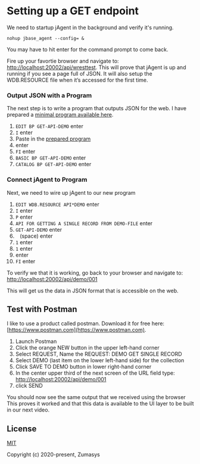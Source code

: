 # Setting up a GET endpoint
We need to startup jAgent in the background and verify it's running.
```
nohup jbase_agent --config= & 
```
You may have to hit enter for the command prompt to come back.  
  
Fire up your favortie browser and navigate to: [http://localhost:20002/api/wresttest](http://localhost:20002/api/wresttest). This will prove that jAgent is up and running if you see a page full of JSON. It will also setup the WDB.RESOURCE file when it’s accessed for the first time.  
  
### Output JSON with a Program 
The next step is to write a program that outputs JSON for the web. I have prepared a [minimal program available here](https://github.com/pickmultivalue/full-stack-with-pick-tutorial/tree/master/back-end/jbase/setting-up-get-endpoint/GET-API-DEMO.b).

1. `EDIT BP GET-API-DEMO` enter
1. `I` enter 
1. Paste in the [prepared program](https://github.com/pickmultivalue/full-stack-with-pick-tutorial/tree/master/back-end/jbase/setting-up-get-endpoint/GET-API-DEMO.b)
1. enter
1. `FI` enter
1. `BASIC BP GET-API-DEMO` enter
1. `CATALOG BP GET-API-DEMO` enter
  
### Connect jAgent to Program 
Next, we need to wire up jAgent to our new program

1. `EDIT WDB.RESOURCE API*DEMO` enter
1. `I` enter 
1. `P` enter
1. `API FOR GETTING A SINGLE RECORD FROM DEMO-FILE` enter
1. `GET-API-DEMO` enter
1. ` ` (space) enter
1. `1` enter
1. `1` enter
1. enter
1. `FI` enter
  
To verify we that it is working, go back to your browser and navigate to: [http://localhost:20002/api/demo/001](http://localhost:20002/api/demo/001)  
  
This will get us the data in JSON format that is accessible on the web.

## Test with Postman
I like to use a product called postman. Download it for free here: [https://www.postman.com](https://www.postman.com).

1. Launch Postman
1. Click the orange NEW button in the upper left-hand corner
1. Select REQUEST, Name the REQUEST: DEMO GET SINGLE RECORD
1. Select DEMO (last item on the lower left-hand side) for the collection
1. Click SAVE TO DEMO button in lower right-hand corner
1. In the center upper third of the next screen of the URL field type: [http://localhost:20002/api/demo/001](http://localhost:20002/api/demo/001)
1. click SEND
  
You should now see the same output that we received using the browser
This proves it worked and that this data is available to the UI layer to be built in our next video.

  
## License
[MIT](https://opensource.org/licenses/MIT)  
  
Copyright (c) 2020-present, Zumasys

